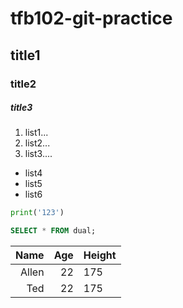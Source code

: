 # tfb102-git-practice
## title1
### title2
##### title3
1. list1...
2. list2...
3. list3....

- list4
- list5
- list6

``` python
print('123')
```

```sql
SELECT * FROM dual;
```

Name|Age|Height
---:|---:|-----
Allen|22|175
Ted|22|175
